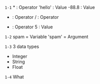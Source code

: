 `1-1`
\* : Operator
'hello' : Value
-88.8 : Value
- : Operator
/ : Operator
+ : Operator
5 : Value

`1-2`
spam = Variable
'spam' = Argument

`1-3`
3 data types
  * Integer
  * String
  * Float

`1-4`
What
